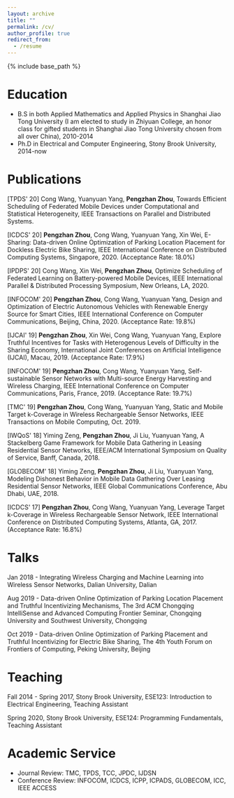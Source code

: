 ```yaml
---
layout: archive
title: ""
permalink: /cv/
author_profile: true
redirect_from:
  - /resume
---
```


{% include base_path %}

Education
======
* B.S in both Applied Mathematics and Applied Physics in Shanghai Jiao Tong University (I am elected to study in Zhiyuan College, an honor class for gifted students in Shanghai Jiao Tong University chosen from all over China), 2010-2014
* Ph.D in Electrical and Computer Engineering, Stony Brook University, 2014-now



Publications
======
[TPDS' 20] Cong Wang, Yuanyuan Yang, **Pengzhan Zhou**, Towards Efficient Scheduling of Federated Mobile Devices under Computational and Statistical Heterogeneity, IEEE Transactions on Parallel and Distributed Systems.

[ICDCS' 20] **Pengzhan Zhou**, Cong Wang, Yuanyuan Yang, Xin Wei, E-Sharing: Data-driven Online Optimization of Parking Location Placement for Dockless Electric Bike Sharing, IEEE International Conference on Distributed Computing Systems, Singapore, 2020. (Acceptance Rate: 18.0%)

[IPDPS' 20] Cong Wang, Xin Wei, **Pengzhan Zhou**, Optimize Scheduling of Federated Learning on Battery-powered Mobile Devices, IEEE International Parallel & Distributed Processing Symposium, New Orleans, LA, 2020.

[INFOCOM' 20] **Pengzhan Zhou**, Cong Wang, Yuanyuan Yang, Design and Optimization of Electric Autonomous Vehicles with Renewable Energy Source for Smart Cities, IEEE International Conference on Computer Communications, Beijing, China, 2020. (Acceptance Rate: 19.8%)

[IJCAI' 19] **Pengzhan Zhou**, Xin Wei, Cong Wang, Yuanyuan Yang, Explore Truthful Incentives for Tasks with Heterogenous Levels of Difficulty in the Sharing Economy, International Joint Conferences on Artificial Intelligence (IJCAI), Macau, 2019. (Acceptance Rate: 17.9%)

[INFOCOM' 19] **Pengzhan Zhou**, Cong Wang, Yuanyuan Yang, Self-sustainable Sensor Networks with Multi-source Energy Harvesting and Wireless Charging, IEEE International Conference on Computer Communications, Paris, France, 2019. (Acceptance Rate: 19.7%)

[TMC' 19] **Pengzhan Zhou**, Cong Wang, Yuanyuan Yang, Static and Mobile Target k-Coverage in Wireless Rechargeable Sensor Networks, IEEE Transactions on Mobile Computing, Oct. 2019.

[IWQoS' 18] Yiming Zeng, **Pengzhan Zhou**, Ji Liu, Yuanyuan Yang, A Stackelberg Game Framework for Mobile Data Gathering in Leasing Residential Sensor Networks,  IEEE/ACM International Symposium on Quality of Service, Banff, Canada, 2018.

[GLOBECOM' 18] Yiming Zeng, **Pengzhan Zhou**, Ji Liu, Yuanyuan Yang, Modeling Dishonest Behavior in Mobile Data Gathering Over Leasing Residential Sensor Networks, IEEE Global Communications Conference, Abu Dhabi, UAE, 2018.

[ICDCS' 17] **Pengzhan Zhou**, Cong Wang, Yuanyuan Yang, Leverage Target k-Coverage in Wireless Rechargeable Sensor Network, IEEE International Conference on Distributed Computing Systems, Atlanta, GA, 2017. (Acceptance Rate: 16.8%)


  
Talks
======
Jan 2018 - Integrating Wireless Charging and Machine Learning into Wireless Sensor Networks,  Dalian University, Dalian

Aug 2019 - Data-driven Online Optimization of Parking Location Placement and Truthful Incentivizing Mechanisms, The 3rd ACM Chongqing IntelliSense and Advanced Computing Frontier Seminar, Chongqing University and Southwest University, Chongqing

Oct 2019 - Data-driven Online Optimization of Parking Placement and Truthful Incentivizing for Electric Bike Sharing, The 4th Youth Forum on Frontiers of Computing, Peking University, Beijing

  
Teaching
======
Fall 2014 - Spring 2017, Stony Brook University, ESE123: Introduction to Electrical Engineering, Teaching Assistant

Spring 2020, Stony Brook University, ESE124: Programming Fundamentals, Teaching Assistant

  
Academic Service
======
* Journal Review: TMC, TPDS, TCC, JPDC, IJDSN
* Conference Review: INFOCOM, ICDCS, ICPP, ICPADS, GLOBECOM, ICC, IEEE ACCESS
